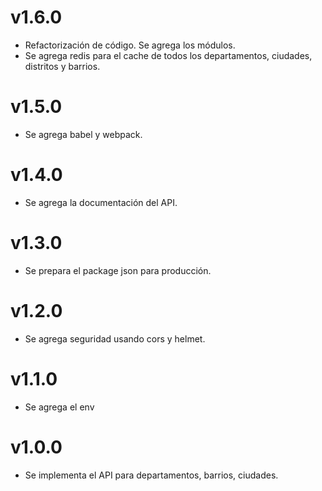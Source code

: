 # v1.6.0

- Refactorización de código. Se agrega los módulos.
- Se agrega redis para el cache de todos los departamentos, ciudades, distritos y barrios.

# v1.5.0

- Se agrega babel y webpack.

# v1.4.0

- Se agrega la documentación del API.

# v1.3.0

- Se prepara el package json para producción.

# v1.2.0

- Se agrega seguridad usando cors y helmet.

# v1.1.0

- Se agrega el env


# v1.0.0

- Se implementa el API para departamentos, barrios, ciudades.